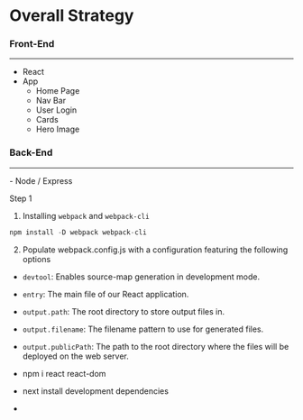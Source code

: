 # Overall Strategy 

### Front-End
<hr>

- React 
- App 
  - Home Page
  - Nav Bar 
  - User Login
  - Cards
  - Hero Image 

### Back-End
<hr>
- Node / Express 

Step 1 
1. Installing `webpack` and `webpack-cli`
```javascript
npm install -D webpack webpack-cli
```
2. Populate webpack.config.js with a configuration featuring the following options

- `devtool`: Enables source-map generation in development mode.
- `entry`: The main file of our React application.
- `output.path`: The root directory to store output files in.
- `output.filename`: The filename pattern to use for generated files.
- `output.publicPath`: The path to the root directory where the files will be deployed on the web server.

- npm i react react-dom
- next install development dependencies 
- 